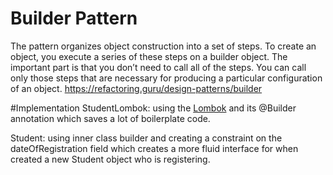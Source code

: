# Builder Pattern
The pattern organizes object construction into a set of steps. To create an object, you execute 
a series of these steps on a builder object. The important part is that you don’t need to call all of the 
steps. You can call only those steps that are necessary for producing a particular configuration of an object. 
https://refactoring.guru/design-patterns/builder


#Implementation
StudentLombok: using the [Lombok](https://www.baeldung.com/intro-to-project-lombok) and its @Builder annotation which
saves a lot of boilerplate code. 

Student: using inner class builder and creating a constraint on the dateOfRegistration field which creates a more fluid
interface for when created a new Student object who is registering.
